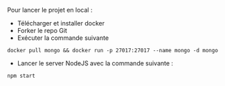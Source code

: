 Pour lancer le projet en local : 
* Télécharger et installer docker
* Forker le repo Git
* Exécuter la commande suivante 
```
docker pull mongo && docker run -p 27017:27017 --name mongo -d mongo
```
* Lancer le server NodeJS avec la commande suivante :
```
npm start
```
